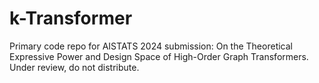 # k-Transformer

Primary code repo for AISTATS 2024 submission: On the Theoretical Expressive Power and Design Space of High-Order Graph Transformers. Under review, do not distribute.
